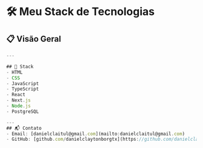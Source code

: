 # 🛠️ Meu Stack de Tecnologias

## 📋 Visão Geral

```js
---

## 🚀 Stack
- HTML  
- CSS  
- JavaScript  
- TypeScript  
- React  
- Next.js  
- Node.js  
- PostgreSQL  

---
## 📬 Contato
- Email: [danielclaitul@gmail.com](mailto:danielclaitul@gmail.com)  
- GitHub: [github.com/danielclaytonborgtx](https://github.com/danielclaytonborgtx)  
